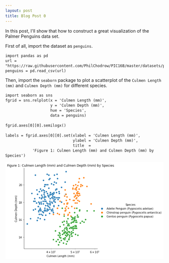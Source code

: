 ```yaml
---
layout: post
title: Blog Post 0
---
```


In this post, I'll show that how to construct a great visualization of the Palmer Penguins data set.

First of all, import the dataset as `penguins`.

```
import pandas as pd
url = "https://raw.githubusercontent.com/PhilChodrow/PIC16B/master/datasets/palmer_penguins.csv"
penguins = pd.read_csv(url)
```

Then, import the `seaborn` package to plot a scatterplot of the `Culmen Length (mm)` and `Culmen Depth (mm)` for different species. 

```
import seaborn as sns
fgrid = sns.relplot(x = 'Culmen Length (mm)', 
                    y = 'Culmen Depth (mm)', 
                    hue = 'Species', 
                    data = penguins)

fgrid.axes[0][0].semilogx()

labels = fgrid.axes[0][0].set(xlabel = 'Culmen Length (mm)', 
                              ylabel = 'Culmen Depth (mm)', 
                              title  =
            'Figure 1: Culmen Length (mm) and Culmen Depth (mm) by Species')
```
![blog-0.png](/images/blog-0.png)
